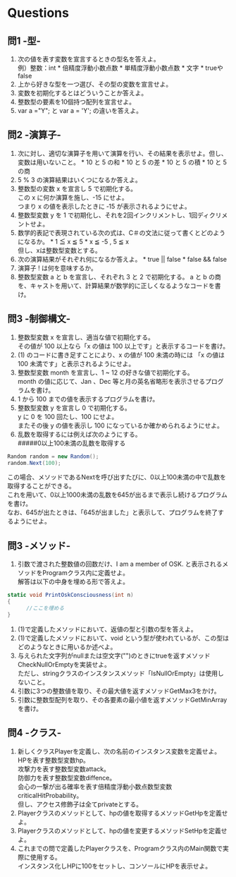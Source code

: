 # Questions
## 問1 -型-
  1. 次の値を表す変数を宣言するときの型名を答えよ。  
  例）整数：int
    * 倍精度浮動小数点数
    * 単精度浮動小数点数
    * 文字
    * trueやfalse
  1. 上から好きな型を一つ選び、その型の変数を宣言せよ。
  1. 変数を初期化するとはどういうことか答えよ。
  1. 整数型の要素を10個持つ配列を宣言せよ。
  1. var a ="Y";  と  var a = 'Y';  の違いを答えよ。

## 問2 -演算子-
  1. 次に対し、適切な演算子を用いて演算を行い、その結果を表示せよ。但し、変数は用いないこと。
    * 10 と 5 の和
    * 10 と 5 の差
    * 10 と 5 の積
    * 10 と 5 の商
  1. 5 % 3 の演算結果はいくつになるか答えよ。
  1. 整数型の変数 x を宣言し 5 で初期化する。  
  この x に何か演算を施し、-15 にせよ。  
  つまり x の値を表示したときに ‐15 が表示されるようにせよ。
  1. 整数型変数 y を 1 で初期化し、それを2回インクリメントし、1回ディクリメントせよ。
  1. 数学的表記で表現されている次の式は、C＃の文法に従って書くとどのようになるか。
    * 1 ≦ x ≦ 5
    * x ≦ -5 , 5 ≦ x  
但し、xは整数型変数とする。
  1. 次の演算結果がそれぞれ何になるか答えよ。
    * true || false
    * false && false
  1. 演算子 ! は何を意味するか。
  1. 整数型変数 a と b を宣言し、それぞれ 3 と 2 で初期化する。
  a と b の商を、キャストを用いて、計算結果が数学的に正しくなるようなコードを書け。

## 問3 -制御構文-
  1. 整数型変数 x を宣言し、適当な値で初期化する。  
  その値が 100 以上なら「x の値は 100 以上です」と表示するコードを書け。
  1. (1) のコードに書き足すことにより、x の値が 100 未満の時には
  「x の値は 100 未満です」と表示されるようにせよ。
  1. 整数型変数 month を宣言し、1 ~ 12 の好きな値で初期化する。  
  month の値に応じて、Jan 、Dec 等と月の英名省略形を表示させるプログラムを書け。
  1. 1 から 100 までの値を表示するプログラムを書け。
  1. 整数型変数 y を宣言し 0 で初期化する。  
  y に 0 を 100 回たし、100 にせよ。  
  またその後 y の値を表示し 100 になっているか確かめられるようにせよ。
  1. 乱数を取得するには例えば次のようにする。  
  #####0以上100未満の乱数を取得する
  ```csharp
  Random random = new Random();  
  random.Next(100);  
  ```
  この場合、メソッドであるNextを呼び出すたびに、0以上100未満の中で乱数を取得することができる。  
  これを用いて、0以上1000未満の乱数を645が出るまで表示し続けるプログラムを書け。  
  なお、645が出たときは、「645が出ました」と表示して、プログラムを終了するようにせよ。

## 問3 -メソッド-
  1. 引数で渡された整数値の回数だけ、I am a member of OSK. と表示されるメソッドをProgramクラス内に定義せよ。  
  解答は以下の中身を埋める形で答えよ。
  ```csharp
  static void PrintOskConsciousness(int n)
  {
        //ここを埋める
  }
  ```
  1. (1)で定義したメソッドにおいて、返値の型と引数の型を答えよ。
  1. (1)で定義したメソッドにおいて、void という型が使われているが、この型はどのようなときに用いるか述べよ。
  1. 与えられた文字列がnullまたは空文字("")のときにtrueを返すメソッドCheckNullOrEmptyを実装せよ。  
  ただし、stringクラスのインスタンスメソッド「IsNullOrEmpty」は使用しないこと。
  1. 引数に3つの整数値を取り、その最大値を返すメソッドGetMax3をかけ。
  1. 引数に整数型配列を取り、その各要素の最小値を返すメソッドGetMinArrayを書け。

## 問4 -クラス-
  1. 新しくクラスPlayerを定義し、次の名前のインスタンス変数を定義せよ。  
  HPを表す整数型変数hp。  
  攻撃力を表す整数型変数attack。  
  防御力を表す整数型変数diffence。  
  会心の一撃が出る確率を表す倍精度浮動小数点数型変数criticalHitProbability。  
  但し、アクセス修飾子は全てprivateとする。
  1. Playerクラスのメソッドとして、hpの値を取得するメソッドGetHpを定義せよ。
  1. Playerクラスのメソッドとして、hpの値を変更するメソッドSetHpを定義せよ。
  1. これまでの問で定義したPlayerクラスを、Programクラス内のMain関数で実際に使用する。  
  インスタンス化しHPに100をセットし、コンソールにHPを表示せよ。
